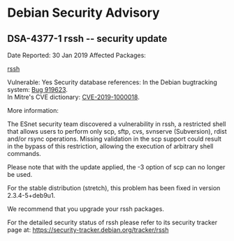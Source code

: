
Debian Security Advisory
========================


DSA-4377-1 rssh -- security update
----------------------------------



Date Reported:
30 Jan 2019
Affected Packages:

[rssh](https://packages.debian.org/src:rssh)

Vulnerable:
Yes
Security database references:
In the Debian bugtracking system: [Bug 919623](https://bugs.debian.org/cgi-bin/bugreport.cgi?bug=919623).  
In Mitre's CVE dictionary: [CVE-2019-1000018](https://security-tracker.debian.org/tracker/CVE-2019-1000018).  

More information:

The ESnet security team discovered a vulnerability in rssh, a restricted
shell that allows users to perform only scp, sftp, cvs, svnserve
(Subversion), rdist and/or rsync operations. Missing validation in the
scp support could result in the bypass of this restriction, allowing the
execution of arbitrary shell commands.


Please note that with the update applied, the -3 option of scp can no
longer be used.


For the stable distribution (stretch), this problem has been fixed in
version 2.3.4-5+deb9u1.


We recommend that you upgrade your rssh packages.


For the detailed security status of rssh please refer to
its security tracker page at:
<https://security-tracker.debian.org/tracker/rssh>





